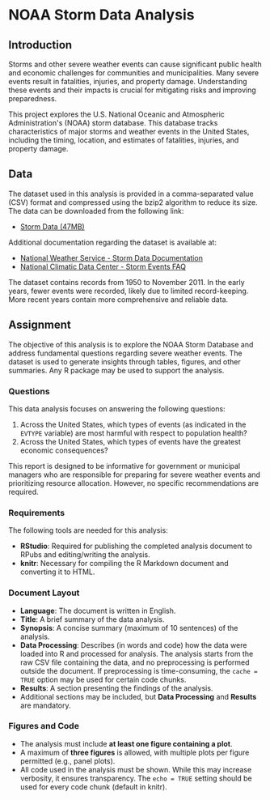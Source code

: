 # NOAA Storm Data Analysis

## Introduction
Storms and other severe weather events can cause significant public health and economic challenges for communities and municipalities. Many severe events result in fatalities, injuries, and property damage. Understanding these events and their impacts is crucial for mitigating risks and improving preparedness.

This project explores the U.S. National Oceanic and Atmospheric Administration's (NOAA) storm database. This database tracks characteristics of major storms and weather events in the United States, including the timing, location, and estimates of fatalities, injuries, and property damage.

## Data
The dataset used in this analysis is provided in a comma-separated value (CSV) format and compressed using the bzip2 algorithm to reduce its size. The data can be downloaded from the following link:

- [Storm Data (47MB)](https://d396qusza40orc.cloudfront.net/repdata%2Fdata%2FStormData.csv.bz2)

Additional documentation regarding the dataset is available at:

- [National Weather Service - Storm Data Documentation](https://www.ncdc.noaa.gov/stormevents/pd01016005curr.pdf)
- [National Climatic Data Center - Storm Events FAQ](https://www.ncdc.noaa.gov/stormevents/faq.jsp)

The dataset contains records from 1950 to November 2011. In the early years, fewer events were recorded, likely due to limited record-keeping. More recent years contain more comprehensive and reliable data.

## Assignment
The objective of this analysis is to explore the NOAA Storm Database and address fundamental questions regarding severe weather events. The dataset is used to generate insights through tables, figures, and other summaries. Any R package may be used to support the analysis.

### Questions
This data analysis focuses on answering the following questions:

1. Across the United States, which types of events (as indicated in the `EVTYPE` variable) are most harmful with respect to population health?
2. Across the United States, which types of events have the greatest economic consequences?

This report is designed to be informative for government or municipal managers who are responsible for preparing for severe weather events and prioritizing resource allocation. However, no specific recommendations are required.

### Requirements
The following tools are needed for this analysis:

- **RStudio**: Required for publishing the completed analysis document to RPubs and editing/writing the analysis.
- **knitr**: Necessary for compiling the R Markdown document and converting it to HTML.

### Document Layout
- **Language**: The document is written in English.
- **Title**: A brief summary of the data analysis.
- **Synopsis**: A concise summary (maximum of 10 sentences) of the analysis.
- **Data Processing**: Describes (in words and code) how the data were loaded into R and processed for analysis. The analysis starts from the raw CSV file containing the data, and no preprocessing is performed outside the document. If preprocessing is time-consuming, the `cache = TRUE` option may be used for certain code chunks.
- **Results**: A section presenting the findings of the analysis.
- Additional sections may be included, but **Data Processing** and **Results** are mandatory.

### Figures and Code
- The analysis must include **at least one figure containing a plot**.
- A maximum of **three figures** is allowed, with multiple plots per figure permitted (e.g., panel plots).
- All code used in the analysis must be shown. While this may increase verbosity, it ensures transparency. The `echo = TRUE` setting should be used for every code chunk (default in knitr).
